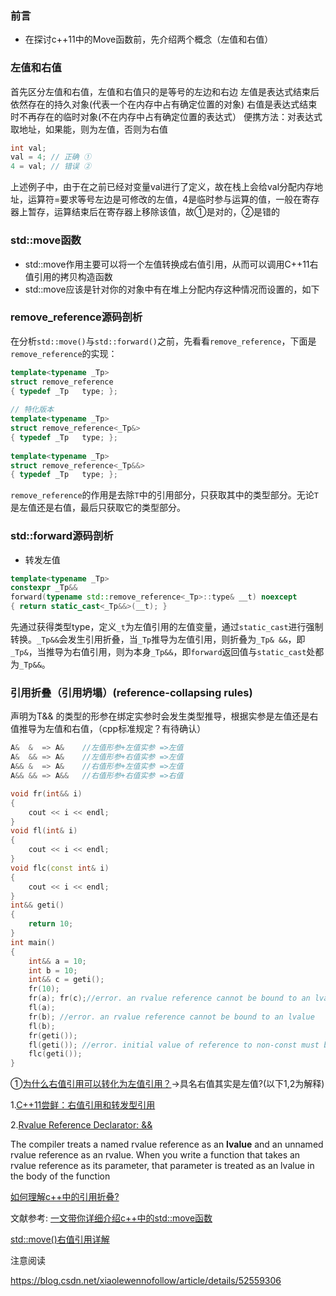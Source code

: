 ### 前言

- 在探讨c++11中的Move函数前，先介绍两个概念（左值和右值）

### 左值和右值

首先区分左值和右值，左值和右值只的是等号的左边和右边
左值是表达式结束后依然存在的持久对象(代表一个在内存中占有确定位置的对象)
右值是表达式结束时不再存在的临时对象(不在内存中占有确定位置的表达式）
便携方法：对表达式取地址，如果能，则为左值，否则为右值

```cpp
int val;
val = 4; // 正确 ①
4 = val; // 错误 ②
```

上述例子中，由于在之前已经对变量val进行了定义，故在栈上会给val分配内存地址，运算符=要求等号左边是可修改的左值，4是临时参与运算的值，一般在寄存器上暂存，运算结束后在寄存器上移除该值，故①是对的，②是错的

### std::move函数

- std::move作用主要可以将一个左值转换成右值引用，从而可以调用C++11右值引用的拷贝构造函数   
- std::move应该是针对你的对象中有在堆上分配内存这种情况而设置的，如下

### remove_reference源码剖析

在分析`std::move()`与`std::forward()`之前，先看看`remove_reference`，下面是`remove_reference`的实现：

```cpp
template<typename _Tp>
struct remove_reference
{ typedef _Tp   type; };
 
// 特化版本
template<typename _Tp>
struct remove_reference<_Tp&>
{ typedef _Tp   type; };
 
template<typename _Tp>
struct remove_reference<_Tp&&>
{ typedef _Tp   type; };
```

`remove_reference`的作用是去除`T`中的引用部分，只获取其中的类型部分。无论`T`是左值还是右值，最后只获取它的类型部分。

### std::forward源码剖析

- 转发左值

```cpp
template<typename _Tp>
constexpr _Tp&&
forward(typename std::remove_reference<_Tp>::type& __t) noexcept
{ return static_cast<_Tp&&>(__t); }
```

先通过获得类型type，定义`_t`为左值引用的左值变量，通过`static_cast`进行强制转换。`_Tp&&`会发生引用折叠，当`_Tp`推导为左值引用，则折叠为`_Tp& &&`，即`_Tp&`，当推导为右值引用，则为本身`_Tp&&`，即`forward`返回值与`static_cast`处都为`_Tp&&`。

### 引用折叠（引用坍塌）(reference-collapsing rules)

声明为T&& 的类型的形参在绑定实参时会发生类型推导，根据实参是左值还是右值推导为左值和右值，（cpp标准规定？有待确认）

```cpp
A&  &  => A& 	//左值形参+左值实参 =>左值
A&  && => A&	//左值形参+右值实参 =>左值
A&& &  => A&	//右值形参+左值实参 =>左值
A&& && => A&&	//右值形参+右值实参 =>右值
```

```cpp
void fr(int&& i)
{
    cout << i << endl;
}
void fl(int& i)
{
    cout << i << endl;
}
void flc(const int& i)
{
    cout << i << endl;
}
int&& geti()
{
    return 10;
}
int main()
{
    int&& a = 10;
    int b = 10;
    int&& c = geti();
    fr(10);
    fr(a); fr(c);//error. an rvalue reference cannot be bound to an lvalue ①
    fl(a);
    fr(b); //error. an rvalue reference cannot be bound to an lvalue
    fl(b);
    fr(geti());
    fl(geti()); //error. initial value of reference to non-const must be an lvalue
    flc(geti());
}
```

①[为什么右值引用可以转化为左值引用？](https://www.zhihu.com/question/436996358)->具名右值其实是左值?(以下1,2为解释)

1.[C++11尝鲜：右值引用和转发型引用](https://blog.csdn.net/zwvista/article/details/12306283)

2.[Rvalue Reference Declarator: &&](https://docs.microsoft.com/en-us/cpp/cpp/rvalue-reference-declarator-amp-amp?view=msvc-160#:~:text=The%20compiler%20treats%20a%20named,the%20body%20of%20the%20function.&text=In%20this%20example%2C%20the%20main%20function%20passes%20an%20rvalue%20to%20f%20.)

The compiler treats a named rvalue reference as an **lvalue** and an unnamed rvalue reference as an rvalue. When you write a function that takes an rvalue reference as its parameter, that parameter is treated as an lvalue in the body of the function

[如何理解c++中的引用折叠?](https://www.zhihu.com/question/40346748/answer/88672920)

文献参考: [一文带你详细介绍c++中的std::move函数](https://www.cnblogs.com/shadow-lr/p/Introduce_Std-move.html)

[ std::move()右值引用详解](http://blog.sina.com.cn/s/blog_7f47cb430102vyy4.html)





注意阅读

https://blog.csdn.net/xiaolewennofollow/article/details/52559306